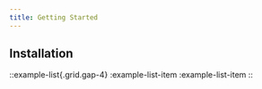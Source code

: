 ```yaml
---
title: Getting Started
---
```


## Installation

::example-list{.grid.gap-4}
  :example-list-item
  :example-list-item
::

